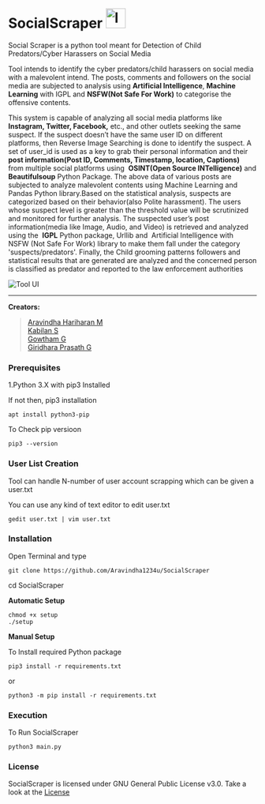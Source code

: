# SocialScraper <img src="https://cdn3.iconfinder.com/data/icons/web-hosting-2-1/128/95-512.png" alt="logo" width="40" height="40"/>

Social Scraper is a python tool meant for Detection of Child Predators/Cyber Harassers on Social Media


Tool intends to identify the cyber predators/child harassers on social media with a malevolent intend. The posts, comments and followers on the social media are subjected to analysis using **Artificial Intelligence**, **Machine Learning** with IGPL and **NSFW(Not Safe For Work)** to categorise the offensive contents.

This system is capable of analyzing all social media platforms like **Instagram, Twitter, Facebook,** etc., and other outlets seeking the same suspect. If the suspect doesn’t have the same user ID on different platforms, then Reverse Image Searching is done to identify the suspect. A set of user_id is used as a key to grab their personal information and their **post information(Post ID, Comments, Timestamp, location, Captions)** from multiple social platforms using ​ **OSINT(Open Source INTelligence)** and **Beautifulsoup** Python Package. The above data of various posts are subjected to analyze malevolent contents using Machine Learning and Pandas Python library.Based on the statistical analysis, suspects are categorized based on their behavior(also Polite harassment). The users whose suspect level is greater than the threshold value will be scrutinized and monitored for further analysis. The suspected user’s post information(media like Image, Audio, and Video) is retrieved and analyzed using the ​ **IGPL** Python package, ​ Urllib and ​ Artificial Intelligence with ​ NSFW (Not Safe For Work) library to make them fall under the category 'suspects/predators'. Finally, the Child grooming patterns followers and statistical results that are generated are analyzed and the concerned person is classified as predator and reported to the law enforcement authorities

![Tool UI](https://drive.google.com/uc?export=view&id=1e5smGCgv0GavbmotU3_ntOpo1FNGUez0)
***

**Creators:**
> [Aravindha Hariharan M](https://github.com/Aravindha1234u)  
> [Kabilan S](https://github.com/kabilan1290)  
> [Gowtham G](https://github.com/Gowtham-18)  
> [Giridhara Prasath G](https://github.com/giridhar30)  



### Prerequisites
1.Python 3.X with pip3 Installed  

If not then, pip3 installation  
```
apt install python3-pip
```  
To Check pip versioon  
```
pip3 --version
```

### User List Creation
Tool can handle N-number of user account scrapping which can be given a user.txt

You can use any kind of text editor to edit user.txt
```
gedit user.txt | vim user.txt
```
### Installation
Open Terminal and type
```
git clone https://github.com/Aravindha1234u/SocialScraper
```
cd SocialScraper

**Automatic Setup**

```
chmod +x setup
./setup
```

**Manual Setup**

To Install required Python package

```
pip3 install -r requirements.txt
```
or
```
python3 -m pip install -r requirements.txt
```

### Execution
To Run SocialScraper
```
python3 main.py
```

### License
SocialScraper is licensed under GNU General Public License v3.0. Take a look at the [License](https://github.com/Aravindha1234u/SocialScraper/blob/master/LICENSE)
